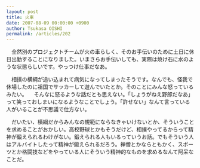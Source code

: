 ```yaml
---
layout: post
title: 火車
date: 2007-08-09 00:00:00 +0900
author: Tsukasa OISHI
permalink: /articles/202
---
```


　全然別のプロジェクトチームが火の車らしく、そのお手伝いのために土日に休日出勤することになりました。いまさらお手伝いしても、実際は焼け石に水のような状態らしいです。やっつけ仕事だなあ。

　相撲の横綱が追い込まれて病気になってしまったそうです。なんでも、怪我で休場したのに祖国でサッカーして遊んでいたとか。そのことにみんな怒っているみたい。
　そんなに怒るような話だとも思えない。「しょうがねえ野郎だなあ」って笑っておしまいになるようなことでしょう。「許せない」なんて言っている人がいることが不思議で仕方ない。

　だいたい、横綱だからみんなの規範にならなきゃいけないとか、そういうことを求めることがおかしい。高校野球とかもそうだけど、相撲やってるからって精神が鍛えられるわけがない。鍛えられる人もいるっていうお話。でもそういう人はアルバイトしたって精神が鍛えられるだろう。禅僧とかならともかく、スポーツとか格闘技などをやっている人にそういう精神的なものを求めるなんて阿呆なことだ。

